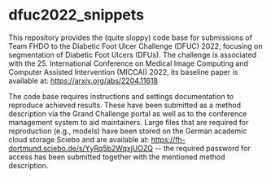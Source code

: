 # dfuc2022_snippets

This repository provides the (quite sloppy) code base for submissions of Team FHDO to the Diabetic Foot Ulcer Challenge (DFUC) 2022, focusing on segmentation of Diabetic Foot Ulcers (DFUs). The challenge is associated with the 25. International Conference on Medical Image Computing and Computer Assisted Intervention (MICCAI) 2022, its baseline paper is available at: https://arxiv.org/abs/2204.11618

The code base requires instructions and settings documentation to reproduce achieved results. These have been submitted as a method description via the Grand Challenge portal as well as to the conference management system to aid maintainers. Large files that are required for reproduction (e.g., models) have been stored on the German academic cloud storage Sciebo and are available at: https://fh-dortmund.sciebo.de/s/YyRq5b2WqxjUOZQ -- the required password for access has been submitted together with the mentioned method description.
